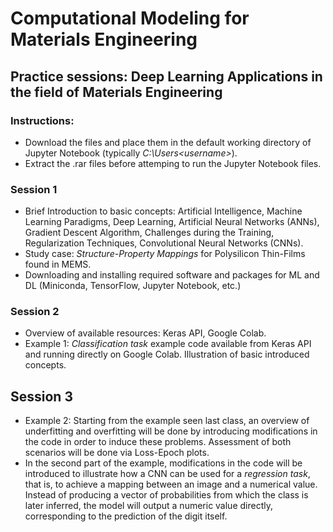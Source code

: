 
# Computational Modeling for Materials Engineering
## Practice sessions: Deep Learning Applications in the field of Materials Engineering
### Instructions: 
- Download the files and place them in the default working directory of Jupyter Notebook (typically *C:\Users\<username>*). 
- Extract the .rar files before attemping to run the Jupyter Notebook files.
### **Session 1**
- Brief Introduction to basic concepts: Artificial Intelligence, Machine Learning Paradigms, Deep Learning, Artificial Neural Networks (ANNs), Gradient Descent Algorithm, Challenges during the Training, Regularization Techniques, Convolutional Neural Networks (CNNs).
- Study case: *Structure-Property Mappings* for Polysilicon Thin-Films found in MEMS.
- Downloading and installing required software and packages for ML and DL (Miniconda, TensorFlow, Jupyter Notebook, etc.)
### **Session 2**
- Overview of available resources: Keras API, Google Colab.
- Example 1:  *Classification task* example code available from Keras API and running directly on Google Colab. Illustration of basic introduced concepts.
## **Session 3**
- Example 2:  Starting from the example seen last class, an overview of underfitting and overfitting will be done by introducing modifications in the code in order to induce these problems. Assessment of both scenarios will be done via Loss-Epoch plots.
- In the second part of the example, modifications in the code will be introduced to illustrate how a CNN can be used for a *regression task*, that is, to achieve a mapping between an image and a numerical value. Instead of producing a vector of probabilities from which the class is later inferred, the model will output a numeric value directly, corresponding to the prediction of the digit itself.


